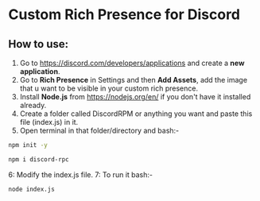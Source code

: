 # Custom Rich Presence for Discord

## How to use: 
1. Go to https://discord.com/developers/applications and create a **new application**.
2. Go to **Rich Presence** in Settings and then **Add Assets**, add the image that u want to be visible in your custom rich presence.
3. Install **Node.js** from https://nodejs.org/en/ if you don't have it installed already.
4. Create a folder called DiscordRPM or anything you want and paste this file (index.js) in it.
5. Open terminal in that folder/directory and bash:-
```sh
npm init -y
```
```sh
npm i discord-rpc
```
6: Modify the index.js file.
7: To run it bash:-
```sh
node index.js
```
